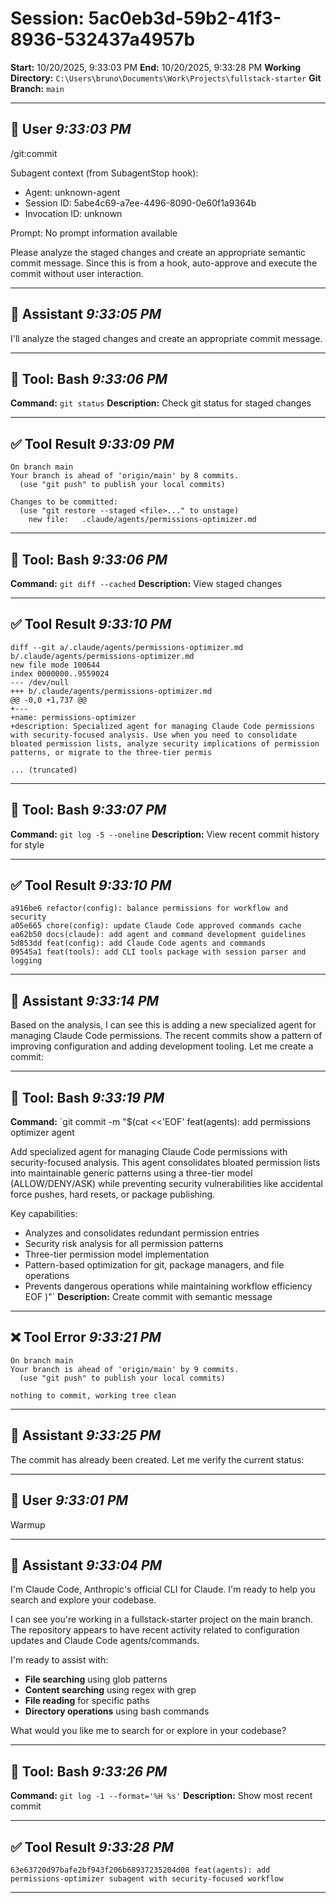 # Session: 5ac0eb3d-59b2-41f3-8936-532437a4957b

**Start:** 10/20/2025, 9:33:03 PM
**End:** 10/20/2025, 9:33:28 PM
**Working Directory:** `C:\Users\bruno\Documents\Work\Projects\fullstack-starter`
**Git Branch:** `main`

---

## 👤 User _9:33:03 PM_

/git:commit

Subagent context (from SubagentStop hook):
- Agent: unknown-agent
- Session ID: 5abe4c69-a7ee-4496-8090-0e60f1a9364b
- Invocation ID: unknown

Prompt:
No prompt information available

Please analyze the staged changes and create an appropriate semantic commit message.
Since this is from a hook, auto-approve and execute the commit without user interaction.

---

## 🤖 Assistant _9:33:05 PM_

I'll analyze the staged changes and create an appropriate commit message.

---

## 🔧 Tool: Bash _9:33:06 PM_

**Command:** `git status`
**Description:** Check git status for staged changes

---

## ✅ Tool Result _9:33:09 PM_

```
On branch main
Your branch is ahead of 'origin/main' by 8 commits.
  (use "git push" to publish your local commits)

Changes to be committed:
  (use "git restore --staged <file>..." to unstage)
	new file:   .claude/agents/permissions-optimizer.md
```

---

## 🔧 Tool: Bash _9:33:06 PM_

**Command:** `git diff --cached`
**Description:** View staged changes

---

## ✅ Tool Result _9:33:10 PM_

```
diff --git a/.claude/agents/permissions-optimizer.md b/.claude/agents/permissions-optimizer.md
new file mode 100644
index 0000000..9559024
--- /dev/null
+++ b/.claude/agents/permissions-optimizer.md
@@ -0,0 +1,737 @@
+---
+name: permissions-optimizer
+description: Specialized agent for managing Claude Code permissions with security-focused analysis. Use when you need to consolidate bloated permission lists, analyze security implications of permission patterns, or migrate to the three-tier permis

... (truncated)
```

---

## 🔧 Tool: Bash _9:33:07 PM_

**Command:** `git log -5 --oneline`
**Description:** View recent commit history for style

---

## ✅ Tool Result _9:33:10 PM_

```
a916be6 refactor(config): balance permissions for workflow and security
a05e665 chore(config): update Claude Code approved commands cache
ea62b50 docs(claude): add agent and command development guidelines
5d853dd feat(config): add Claude Code agents and commands
09545a1 feat(tools): add CLI tools package with session parser and logging
```

---

## 🤖 Assistant _9:33:14 PM_

Based on the analysis, I can see this is adding a new specialized agent for managing Claude Code permissions. The recent commits show a pattern of improving configuration and adding development tooling. Let me create a commit:

---

## 🔧 Tool: Bash _9:33:19 PM_

**Command:** `git commit -m "$(cat <<'EOF'
feat(agents): add permissions optimizer agent

Add specialized agent for managing Claude Code permissions with security-focused analysis. This agent consolidates bloated permission lists into maintainable generic patterns using a three-tier model (ALLOW/DENY/ASK) while preventing security vulnerabilities like accidental force pushes, hard resets, or package publishing.

Key capabilities:
- Analyzes and consolidates redundant permission entries
- Security risk analysis for all permission patterns
- Three-tier permission model implementation
- Pattern-based optimization for git, package managers, and file operations
- Prevents dangerous operations while maintaining workflow efficiency
EOF
)"`
**Description:** Create commit with semantic message

---

## ❌ Tool Error _9:33:21 PM_

```
On branch main
Your branch is ahead of 'origin/main' by 9 commits.
  (use "git push" to publish your local commits)

nothing to commit, working tree clean
```

---

## 🤖 Assistant _9:33:25 PM_

The commit has already been created. Let me verify the current status:

---

## 👤 User _9:33:01 PM_

Warmup

---

## 🤖 Assistant _9:33:04 PM_

I'm Claude Code, Anthropic's official CLI for Claude. I'm ready to help you search and explore your codebase.

I can see you're working in a fullstack-starter project on the main branch. The repository appears to have recent activity related to configuration updates and Claude Code agents/commands.

I'm ready to assist with:
- **File searching** using glob patterns
- **Content searching** using regex with grep
- **File reading** for specific paths
- **Directory operations** using bash commands

What would you like me to search for or explore in your codebase?

---

## 🔧 Tool: Bash _9:33:26 PM_

**Command:** `git log -1 --format='%H %s'`
**Description:** Show most recent commit

---

## ✅ Tool Result _9:33:28 PM_

```
63e63720d97bafe2bf943f206b68937235204d08 feat(agents): add permissions-optimizer subagent with security-focused workflow
```

---

